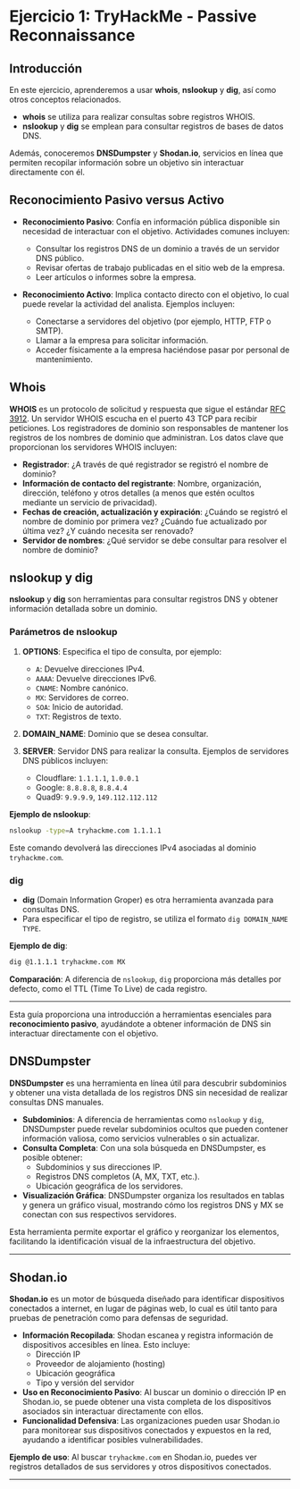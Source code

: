 
# Ejercicio 1: TryHackMe - Passive Reconnaissance

## Introducción

En este ejercicio, aprenderemos a usar **whois**, **nslookup** y **dig**, así como otros conceptos relacionados.

- **whois** se utiliza para realizar consultas sobre registros WHOIS.
- **nslookup** y **dig** se emplean para consultar registros de bases de datos DNS.

Además, conoceremos **DNSDumpster** y **Shodan.io**, servicios en línea que permiten recopilar información sobre un objetivo sin interactuar directamente con él.

## Reconocimiento Pasivo versus Activo

- **Reconocimiento Pasivo**: Confía en información pública disponible sin necesidad de interactuar con el objetivo. Actividades comunes incluyen:
  - Consultar los registros DNS de un dominio a través de un servidor DNS público.
  - Revisar ofertas de trabajo publicadas en el sitio web de la empresa.
  - Leer artículos o informes sobre la empresa.

- **Reconocimiento Activo**: Implica contacto directo con el objetivo, lo cual puede revelar la actividad del analista. Ejemplos incluyen:
  - Conectarse a servidores del objetivo (por ejemplo, HTTP, FTP o SMTP).
  - Llamar a la empresa para solicitar información.
  - Acceder físicamente a la empresa haciéndose pasar por personal de mantenimiento.

## Whois

**WHOIS** es un protocolo de solicitud y respuesta que sigue el estándar [RFC 3912](https://www.ietf.org/rfc/rfc3912.txt). Un servidor WHOIS escucha en el puerto 43 TCP para recibir peticiones. Los registradores de dominio son responsables de mantener los registros de los nombres de dominio que administran. Los datos clave que proporcionan los servidores WHOIS incluyen:

  - **Registrador**: ¿A través de qué registrador se registró el nombre de dominio?
  - **Información de contacto del registrante**: Nombre, organización, dirección, teléfono y otros detalles (a menos que estén ocultos mediante un servicio de privacidad).
  - **Fechas de creación, actualización y expiración**: ¿Cuándo se registró el nombre de dominio por primera vez? ¿Cuándo fue actualizado por última vez? ¿Y cuándo necesita ser renovado?
  - **Servidor de nombres**: ¿Qué servidor se debe consultar para resolver el nombre de dominio?

## nslookup y dig

**nslookup** y **dig** son herramientas para consultar registros DNS y obtener información detallada sobre un dominio.

### Parámetros de nslookup

1. **OPTIONS**: Especifica el tipo de consulta, por ejemplo:
   - `A`: Devuelve direcciones IPv4.
   - `AAAA`: Devuelve direcciones IPv6.
   - `CNAME`: Nombre canónico.
   - `MX`: Servidores de correo.
   - `SOA`: Inicio de autoridad.
   - `TXT`: Registros de texto.

2. **DOMAIN_NAME**: Dominio que se desea consultar.

3. **SERVER**: Servidor DNS para realizar la consulta. Ejemplos de servidores DNS públicos incluyen:
   - Cloudflare: `1.1.1.1`, `1.0.0.1`
   - Google: `8.8.8.8`, `8.8.4.4`
   - Quad9: `9.9.9.9`, `149.112.112.112`

**Ejemplo de nslookup**:
```bash
nslookup -type=A tryhackme.com 1.1.1.1
```
Este comando devolverá las direcciones IPv4 asociadas al dominio `tryhackme.com`.

### dig

- **dig** (Domain Information Groper) es otra herramienta avanzada para consultas DNS.
- Para especificar el tipo de registro, se utiliza el formato `dig DOMAIN_NAME TYPE`.

**Ejemplo de dig**:
```bash
dig @1.1.1.1 tryhackme.com MX
```
**Comparación**: A diferencia de `nslookup`, `dig` proporciona más detalles por defecto, como el TTL (Time To Live) de cada registro.

---

Esta guía proporciona una introducción a herramientas esenciales para **reconocimiento pasivo**, ayudándote a obtener información de DNS sin interactuar directamente con el objetivo.

## DNSDumpster

**DNSDumpster** es una herramienta en línea útil para descubrir subdominios y obtener una vista detallada de los registros DNS sin necesidad de realizar consultas DNS manuales. 

- **Subdominios**: A diferencia de herramientas como `nslookup` y `dig`, DNSDumpster puede revelar subdominios ocultos que pueden contener información valiosa, como servicios vulnerables o sin actualizar.
- **Consulta Completa**: Con una sola búsqueda en DNSDumpster, es posible obtener:
  - Subdominios y sus direcciones IP.
  - Registros DNS completos (A, MX, TXT, etc.).
  - Ubicación geográfica de los servidores.
- **Visualización Gráfica**: DNSDumpster organiza los resultados en tablas y genera un gráfico visual, mostrando cómo los registros DNS y MX se conectan con sus respectivos servidores.

Esta herramienta permite exportar el gráfico y reorganizar los elementos, facilitando la identificación visual de la infraestructura del objetivo.

---

## Shodan.io

**Shodan.io** es un motor de búsqueda diseñado para identificar dispositivos conectados a internet, en lugar de páginas web, lo cual es útil tanto para pruebas de penetración como para defensas de seguridad.

- **Información Recopilada**: Shodan escanea y registra información de dispositivos accesibles en línea. Esto incluye:
  - Dirección IP
  - Proveedor de alojamiento (hosting)
  - Ubicación geográfica
  - Tipo y versión del servidor
- **Uso en Reconocimiento Pasivo**: Al buscar un dominio o dirección IP en Shodan.io, se puede obtener una vista completa de los dispositivos asociados sin interactuar directamente con ellos.
- **Funcionalidad Defensiva**: Las organizaciones pueden usar Shodan.io para monitorear sus dispositivos conectados y expuestos en la red, ayudando a identificar posibles vulnerabilidades.

**Ejemplo de uso**: Al buscar `tryhackme.com` en Shodan.io, puedes ver registros detallados de sus servidores y otros dispositivos conectados.

---
